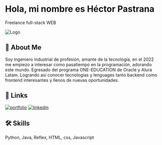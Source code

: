 
# Hola, mi nombre es Héctor Pastrana

Freelance full-stack WEB


![Logo](https://fabipazdev.com/wp-content/uploads/2024/05/Fabipazdev-1.gif)


## 🚀 About Me
Soy ingeniero industrial de profesión, amante de la tecnología, en el 2022 me empiezo a interesar como pasatiempo en la programación, adorando este mundo.
Egresado del programa ONE-EDUCATION de Oracle y Alura Latam. Logrando así conocer tecnologías y lenguages tanto backend como frontend interesantes  y llenos de nuevas oportunidades.


## 🔗 Links
[![portfolio](https://img.shields.io/badge/my_portfolio-000?style=for-the-badge&logo=ko-fi&logoColor=white)](https://www.fabipaz.lat/)
[![linkedin](https://img.shields.io/badge/linkedin-0A66C2?style=for-the-badge&logo=linkedin&logoColor=white)](https://www.linkedin.com/in/fabipazdev)



## 🛠 Skills
Python, Java, Reflex, HTML, css, Javascript
